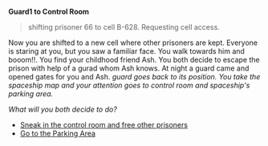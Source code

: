 **Guard1 to Control Room**
> shifting prisoner 66 to cell B-628. Requesting cell access.

Now you are shifted to a new cell where other prisoners are kept. 
Everyone is staring at you, but you saw a familiar face. You walk towards him and booom!!. You find your childhood friend Ash. You both decide to escape the prison with help of a gurad whom Ash knows. 
At night a guard came and opened gates for you and Ash.
*guard goes back to its position. You take the spaceship map and your attention goes to control room and spaceship's parking area.*

*What will you both decide to do?*

- [Sneak in the control room and free other prisoners](1-B1.md)
- [Go to the Parking Area](../WIP.md)


